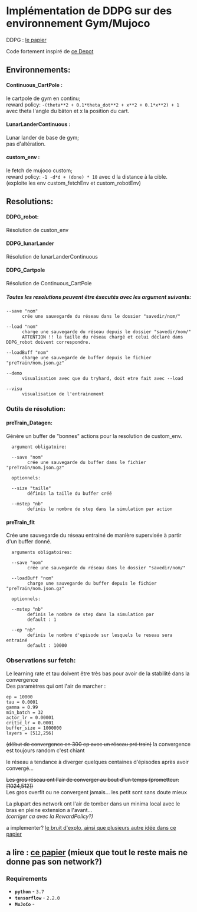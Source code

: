 # Implémentation de DDPG sur des environnement Gym/Mujoco

DDPG : [le papier](https://arxiv.org/pdf/1509.02971v2.pdf)   

Code fortement inspiré de [ce Depot](https://github.com/shivaverma/OpenAIGym/)

## Environnements:

#### Continuous_CartPole :
le cartpole de gym en continu;  
reward policy: `-(theta**2 + 0.1*theta_dot**2 + x**2 + 0.1*x**2) + 1`
avec theta l'angle du bâton et x la position du cart.  


#### LunarLanderContinuous :
Lunar lander de base de gym;  
pas d'altération.  


#### custom_env :
le fetch de mujoco custom;   
reward policy: `-1 -d*d + (done) * 10`
avec d la distance à la cible.  
(exploite les env custom_fetchEnv et custom_robotEnv)

## Resolutions:
#### DDPG_robot:
Résolution de custon_env  

#### DDPG_lunarLander
Résolution de lunarLanderContinuous  


#### DDPG_Cartpole
Résolution de Continuous_CartPole  

##### Toutes les resolutions peuvent être éxecutés avec les argument suivants:
```
--save "nom"  
      crée une sauvegarde du réseau dans le dossier "savedir/nom/"  

--load "nom"  
      charge une sauvegarde du réseau depuis le dossier "savedir/nom/"  
      ATTENTION !! la taille du réseau chargé et celui déclaré dans DDPG_robot doivent correspondre.  

--loadBuff "nom"  
      charge une sauvegarde de buffer depuis le fichier "preTrain/nom.json.gz"

--demo  
      visualisation avec que du tryhard, doit etre fait avec --load

--visu  
      visualisation de l'entrainement
```

### Outils de résolution:
#### preTrain_Datagen:
Génère un buffer de "bonnes" actions pour la resolution de custom_env.  


      argument obligatoire:

      --save "nom"  
            crée une sauvegarde du buffer dans le fichier "preTrain/nom.json.gz"  

      optionnels:  

      --size "taille"
            définis la taille du buffer créé

      --mstep "nb"
            definis le nombre de step dans la simulation par action

#### preTrain_fit
Crée une sauvegarde du réseau entrainé de manière supervisée à partir d'un buffer donné.  


      arguments obligatoires:

      --save "nom"  
            crée une sauvegarde du réseau dans le dossier "savedir/nom/"  

      --loadBuff "nom"  
            charge une sauvegarde du buffer depuis le fichier "preTrain/nom.json.gz"

      optionnels:

      --mstep "nb"
            definis le nombre de step dans la simulation par   
            default : 1

      --ep "nb"
            definis le nombre d'episode sur lesquels le reseau sera entrainé  
            default : 10000

### Observations sur fetch:
Le learning rate et tau doivent être très bas pour avoir de la stabilité dans la convergence  
Des paramètres qui ont l'air de marcher :  
```
ep = 10000
tau = 0.0001
gamma = 0.99
min_batch = 32
actor_lr = 0.00001
critic_lr = 0.0001
buffer_size = 1000000
layers = [512,256]
```
~~(début de convergence en 300 ep avec un réseau pré train)~~
la convergence est toujours random c'est chiant

le réseau a tendance à diverger quelques centaines d'épisodes après avoir convergé...

~~Les gros réseau ont l'air de converger au bout d'un temps (prometteur:[1024,512])~~  
Les gros overfit ou ne convergent jamais... les petit sont sans doute mieux

La plupart des network ont l'air de tomber dans un minima local avec le bras en pleine extension a l'avant...  
_(corriger ca avec la RewardPolicy?)_

a implementer? [le bruit d'explo, ainsi que plusieurs autre idée dans ce papier](https://openreview.net/pdf?id=HyxnH64KwS)  

a lire : [ce papier](https://arxiv.org/pdf/1909.12397.pdf)
(mieux que tout le reste mais ne donne pas son network?)
---

### Requirements

- **`python`** - `3.7`
- **`tensorflow`** -  `2.2.0`
- **`MuJoCo`** -
